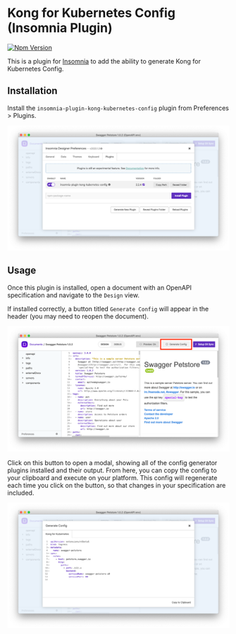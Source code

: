 # Kong for Kubernetes Config (Insomnia Plugin)

[![Npm Version](https://img.shields.io/npm/v/insomnia-plugin-kong-kubernetes-config.svg)](https://www.npmjs.com/package/insomnia-plugin-kong-kubernetes-config)

This is a plugin for [Insomnia](https://insomnia.rest) to add the ability to generate Kong for Kubernetes Config.

## Installation

Install the `insomnia-plugin-kong-kubernetes-config` plugin from Preferences > Plugins.

![plugins](./assets/plugins.png)

## Usage

Once this plugin is installed, open a document with an OpenAPI specification and navigate to the `Design` view.

If installed correctly, a button titled `Generate Config` will appear in the header (you may need to reopen the document).

![generate config](./assets/generateConfig.png)

Click on this button to open a modal, showing all of the config generator plugins installed and their output. From here, you can copy the config to your clipboard and execute on your platform. This config will regenerate each time you click on the button, so that changes in your specification are included.

![modal](./assets/modal.png)
